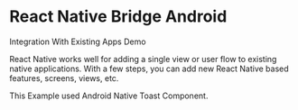 # React Native Bridge Android

Integration With Existing Apps Demo

React Native works well for adding a single view or user flow to existing native applications. With a few steps, you can add new React Native based features, screens, views, etc.

This Example used Android Native Toast Component. 

